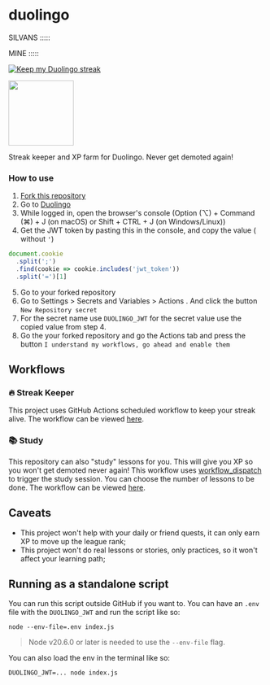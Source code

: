 # duolingo



SILVANS ::::: 

MINE :::::




[![Keep my Duolingo streak](https://github.com/rfoel/duolingo/actions/workflows/streak-keeper.yml/badge.svg?branch=main)](https://github.com/rfoel/duolingo/actions/workflows/streak-keeper.yml)

<img src="duo.svg" width="128px"/>

Streak keeper and XP farm for Duolingo. Never get demoted again!

### How to use

1. [Fork this repository](https://github.com/rfoel/duolingo/fork)
2. Go to [Duolingo](https://www.duolingo.com)
3. While logged in, open the browser's console (Option (⌥) + Command (⌘) + J (on macOS) or Shift + CTRL + J (on Windows/Linux))
4. Get the JWT token by pasting this in the console, and copy the value ( without `'`)

```js
document.cookie
  .split(';')
  .find(cookie => cookie.includes('jwt_token'))
  .split('=')[1]
 ```
  
  5. Go to your forked repository
  6. Go to Settings > Secrets and Variables > Actions . And click the button `New Repository secret`
  7. For the secret name use `DUOLINGO_JWT` for the secret value use the copied value from step 4.
  8. Go the your forked repository and go the Actions tab and press the button `I understand my workflows, go ahead and enable them`

## Workflows

### 🔥 Streak Keeper

This project uses GitHub Actions scheduled workflow to keep your streak alive. The workflow can be viewed [here](.github/workflows/streak-keeper.yml).

### 📚 Study

This repository can also "study" lessons for you. This will give you XP so you won't get demoted never again! This workflow uses [workflow_dispatch](https://docs.github.com/actions/using-workflows/events-that-trigger-workflows#workflow_dispatch) to trigger the study session. You can choose the number of lessons to be done. The workflow can be viewed [here](.github/workflows/study.yml).

## Caveats

- This project won't help with your daily or friend quests, it can only earn XP to move up the league rank;
- This project won't do real lessons or stories, only practices, so it won't affect your learning path;

## Running as a standalone script

You can run this script outside GitHub if you want to. You can have an `.env` file with the `DUOLINGO_JWT` and run the script like so:

```
node --env-file=.env index.js
```

> Node v20.6.0 or later is needed to use the `--env-file` flag.

You can also load the env in the terminal like so:

```
DUOLINGO_JWT=... node index.js
```
